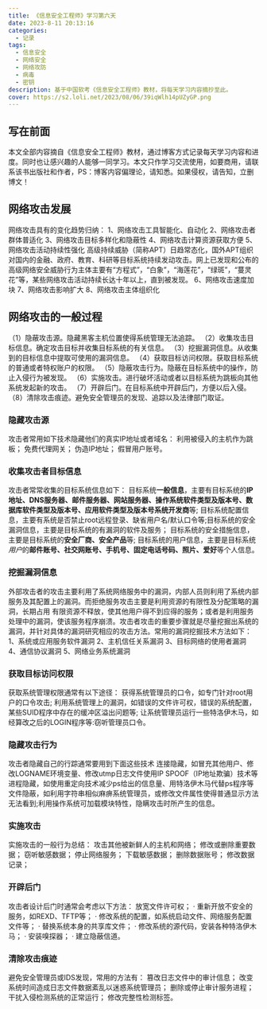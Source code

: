 ```yaml
---
title: 《信息安全工程师》学习第六天
date: 2023-8-11 20:13:16
categories:
  - 记录
tags:
  - 信息安全
  - 网络安全
  - 网络攻防
  - 病毒
  - 密钥
description: 基于中国软考《信息安全工程师》教材，将每天学习内容摘抄至此。
cover: https://s2.loli.net/2023/08/06/39iqWlh14pUZyGP.png
---
```

## 写在前面
本文全部内容摘自《信息安全工程师》教材，通过博客方式记录每天学习内容和进度。同时也让感兴趣的人能够一同学习。本文只作学习交流使用，如要商用，请联系该书出版社和作者，PS：博客内容偏理论，请知悉。如果侵权，请告知，立删博文！
## 网络攻击发展
网络攻击具有的变化趋势归纳：
1、网络攻击工具智能化、自动化
2、网络攻击者群体普适化
3、网络攻击目标多样化和隐蔽性
4、网络攻击计算资源获取方便
5、网络攻击活动持续性强化
高级持续威胁（简称APT）日趋常态化，国外APT组织对国内的金融、政府、教育、科研等目标系统持续发动攻击。网上已发现和公布的高级网络安全威胁行为主体主要有“方程式”，“白象”，“海莲花”，“绿斑”，“蔓灵花”等，某些网络攻击活动持续长达十年以上，直到被发现。
6、网络攻击速度加块
7、网络攻击影响扩大
8、网络攻击主体组织化
## 网络攻击的一般过程
（1）隐蔽攻击源。隐藏黑客主机位置使得系统管理无法追踪。
（2）收集攻击目标信息。确定攻击目标并收集目标系统的有关信息。
（3）挖掘漏洞信息。从收集到的目标信息中提取可使用的漏洞信息。
（4）获取目标访问权限。获取目标系统的普通或者特权账户的权限。
（5）隐蔽攻击行为。隐蔽在目标系统中的操作，防止入侵行为被发现。
（6）实施攻击。进行破坏活动或者以目标系统为跳板向其他系统发起新的攻击。
（7）开辟后门。在目标系统中开辟后门，方便以后入侵。
（8）清除攻击痕迹。避免安全管理员的发现、追踪以及法律部门取证。
### 隐藏攻击源
攻击者常用如下技术隐藏他们的真实IP地址或者域名：
利用被侵入的主机作为跳板；
免费代理网关；
伪造IP地址；
假冒用户账号。
### 收集攻击者目标信息
攻击者常常收集的目标系统信息如下：
目标系统**一般信息**，主要有目标系统的**IP地址、DNS服务器、邮件服务器、网站服务器、操作系统软件类型及版本号、数据库软件类型及版本号、应用软件类型及版本号系统开发商**等;
目标系统配置信息，主要有系统是否禁止root远程登录、缺省用户名/默认口令等;目标系统的安全漏洞信息，主要是目标系统的有漏洞的软件及服务；
目标系统的安全措施信息，主要是目标系统的**安全厂商、安全产品**等;
目标系统的用户信息，主要是目标系统*用户*的**邮件账号、社交网账号、手机号、固定电话号码、照片、爱好**等个人信息。
### 挖掘漏洞信息
外部攻击者的攻击主要利用了系统网络服务中的漏洞，内部人员则利用了系统内部服务及其配置上的漏洞。而拒绝服务攻击主要是利用资源的有限性及分配策略的漏洞，长期占用
有限资源不释放，使其他用户得不到应得的服务；或者是利用服务处理中的漏洞，使该服务程序崩溃。攻击者攻击的重要步骤就是尽量挖掘出系统的漏洞，并针对具体的漏洞研究相应的攻击方法。常用的漏洞挖掘技术方法如下：
1、系统或应用服务软件漏洞
2、主机信任关系漏洞
3、目标网络的使用者漏洞
4、通信协议漏洞
5、网络业务系统漏洞
### 获取目标访问权限
获取系统管理权限通常有以下途径：
获得系统管理员的口令，如专门针对root用户的口令攻击;
利用系统管理上的漏洞，如错误的文件许可权，错误的系统配置，某些SUID程序中存在的缓冲区溢出问题等;
让系统管理员运行一些特洛伊木马，如经算改之后的LOGIN程序等:窃听管理员口令。
### 隐藏攻击行为
攻击者隐藏自己的行踪通常要用到下面这些技术
连接隐藏，如冒充其他用户、修改LOGNAME环境变量、修改utmp日志文件使用IP SPOOF（IP地址欺骗）技术等
进程隐藏，如使用重定向技术减少ps给出的信息量、用特洛伊木马代替ps程序等
文件隐蔽，如利用字符串相似麻痹系统管理员，或修改文件属性使得普通显示方法无法看到;利用操作系统可加载模块特性，隐瞒攻击时所产生的信息。
### 实施攻击
实施攻击的一般行为总结：
攻击其他被新鲜人的主机和网络；
修改或删除重要数据；
窃听敏感数据；
停止网络服务；
下载敏感数据；
删除数据账号；
修改数据记录；
### 开辟后门
攻击者设计后门时通常会考虑以下方法：
 放宽文件许可权；
· 重新开放不安全的服务，如REXD、TFTP等；
· 修改系统的配置，如系统启动文件、网络服务配置文件等；
· 替换系统本身的共享库文件；
· 修改系统的源代码，安装各种特洛伊木马；
· 安装嗅探器；
· 建立隐蔽信道。
### 清除攻击痕迹
避免安全管理员或IDS发现，常用的方法有：
篡改日志文件中的审计信息；
改变系统时间造成日志文件数据紊乱以迷惑系统管理员；
 删除或停止审计服务进程；
干扰入侵检测系统的正常运行；
修改完整性检测标签。


















